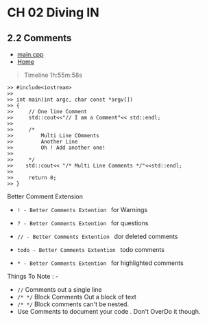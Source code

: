 # CH 02 Diving IN

## 2.2 Comments

* [main.cpp](./main.cpp)
* [Home](/README.md)

> Timeline 1h:55m:58s

    >> #include<iostream>
    >> 
    >> int main(int argc, char const *argv[])
    >> {
    >>     // One line Comment
    >>     std::cout<<"// I am a Comment"<< std::endl;
    >> 
    >>     /*
    >>         Multi Line COmments
    >>         Another Line 
    >>         Oh ! Add another one!
    >> 
    >>     */
    >>    std::cout<< "/* Multi Line Comments */"<<std::endl;
    >> 
    >>     return 0;
    >> }

Better Comment Extension
*  `! - Better Comments Extention ` for Warnings

*  `? - Better Comments Extention ` for questions
  
*  `// - Better Comments Extention ` dor deleted comments
  
*  `todo - Better Comments Extention ` todo comments
  
*  `* - Better Comments Extention ` for highlighted comments

Things To Note : - 
* `//` Comments out a single line
* `/* */` Block Comments Out a block of text
* `/* */` Block comments can't be nested.
* Use Comments to document your code . Don't OverDo it though.
